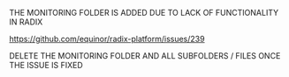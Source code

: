 THE MONITORING FOLDER IS ADDED DUE TO LACK OF FUNCTIONALITY IN RADIX

https://github.com/equinor/radix-platform/issues/239

DELETE THE MONITORING FOLDER AND ALL SUBFOLDERS / FILES ONCE THE ISSUE IS FIXED